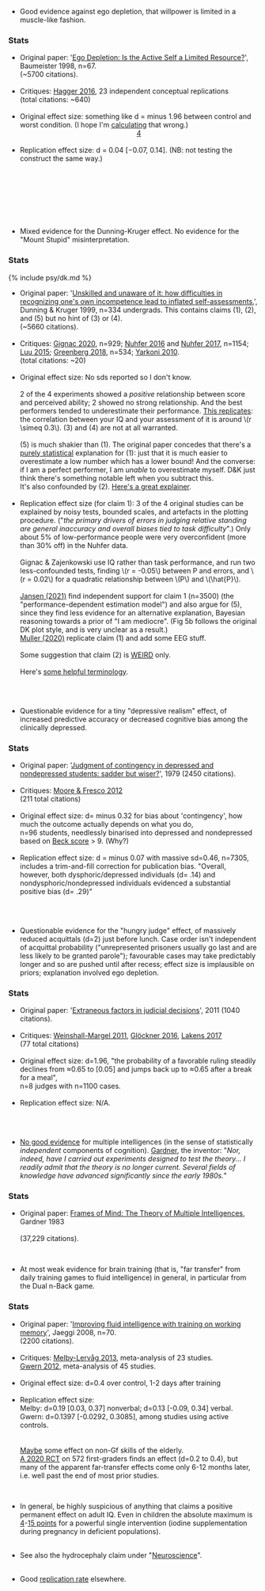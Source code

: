 

* Good evidence against <span class="b">ego depletion</span>, that willpower is limited in a muscle-like fashion.
<div class="accordion">
	<h3>Stats</h3>
	<div>
		<ul>
			<li><span class="b">Original paper</span>: '<a href="{{bau}}">Ego Depletion: Is the Active Self a Limited Resource?</a>', Baumeister 1998, n=67.
				<br>(&#126;5700 citations).</li><br>
			<li><span class="b">Critiques</span>: <a href="{{many2}}">Hagger 2016</a>, 23 independent conceptual replications 
				<br>
			(total citations: &#126;640)</li><br>
			<li><span class="b">Original effect size</span>: something like d = minus 1.96 between control and worst condition. (I hope I'm <a href="{{code}}">calculating</a> that wrong.)	<br>
				<center><a href="#fn:4" id="fnref:4">4</a></center>
			</li><br>
			<li>
				<span class="b">Replication effect size</span>: d = 0.04 [−0.07, 0.14]. (NB: not testing the construct the same way.)
			</li><br>
		</ul>
		<br><br><br><br>
	</div>
</div><a name="dk"></a><br>

* Mixed evidence for the <span class="b">Dunning-Kruger effect</span>. No evidence for the "Mount Stupid" misinterpretation.

<div class="accordion">
	<h3>Stats</h3>
	<div>
		{%	include psy/dk.md 	%}
	<!--  -->
		<ul>
			<li><span class="b">Original paper</span>: '<a href="{{dk}}">Unskilled and unaware of it: how difficulties in recognizing one's own incompetence lead to inflated self-assessments.</a>', Dunning & Kruger 1999, n=334 undergrads. This contains claims (1), (2), and (5) but no hint of (3) or (4).
				<br>(&#126;5660 citations).</li><br>
			<li><span class="b">Critiques</span>: <a href="{{gig}}">Gignac 2020</a>, n=929; <a href="{{nuh16}}">Nuhfer 2016</a> and <a href="{{nuh}}">Nuhfer 2017</a>, n=1154;	<a href="{{luu}}">Luu 2015</a>; <a href="{{greenberg}}">Greenberg 2018</a>, n=534; <a href="{{yark}}">Yarkoni 2010</a>.
				<br>
			(total citations: &#126;20)</li><br>
			<li>
				<span class="b">Original effect size</span>: No sds reported so I don't know.<br><br>
				2 of the 4 experiments showed a <i>positive</i> relationship between score and perceived ability; 2 showed no strong relationship. And the best performers tended to underestimate their performance. <a href="{{gig}}">This replicates</a>: the correlation between your IQ and your assessment of it is around \(r \simeq 0.3\). (3) and (4) are not at all warranted.<br><br> 
				<!--  -->
				(5) is much shakier than (1). The original paper concedes that there's a <a href="{{dkmath}}">purely statistical</a> explanation for (1): just that it is much easier to overestimate a low number which has a lower bound! And the converse: if I am a perfect performer, I am <i>unable</i> to overestimate myself. D&K just think there's something notable left when you subtract this.<br> It's also confounded by (2). <a href="{{buhr}}">Here's a great explainer</a>.
			</li>
			<br>
			<li>
				<span class="b">Replication effect size</span> (for claim 1): 3 of the 4 original studies can be explained by noisy tests, bounded scales, and artefacts in the plotting procedure. ("<i>the primary drivers of errors in judging relative standing are general inaccuracy and overall biases tied to task difficulty</i>".) Only about 5% of low-performance people were very overconfident (more than 30% off) in the Nuhfer data.
				<br><br> 
				Gignac & Zajenkowski use IQ rather than task performance, and run two less-confounded tests, finding \(r = -0.05\) between P and errors, and \(r = 0.02\) for a quadratic relationship between \(P\) and \(\hat{P}\).
				<br><br>
				<a href="{{jansen}}">Jansen (2021)</a> find independent support for claim 1 (n=3500) (the "performance-dependent estimation model") and also argue for (5), since they find less evidence for an alternative explanation, Bayesian reasoning towards a prior of "I am mediocre". (Fig 5b follows the original DK plot style, and is very unclear as a result.)<br>
				<a href="{{muller}}">Muller (2020)</a> replicate claim (1) and add some EEG stuff.
				<br><br> 
				Some suggestion that claim (2) is <a href="{{weird}}">WEIRD</a> only.</li><br>
<!--  -->
				Here's <a href="{{moore}}">some helpful terminology</a>.
		</ul>
		<br>
	</div>
</div><br>

* Questionable evidence for a tiny "<span class="b">depressive realism</span>" effect, of increased predictive accuracy or decreased cognitive bias among the clinically depressed.
<div class="accordion">
	<h3>Stats</h3>
	<div>
		<ul>
			<li><span class="b">Original paper</span>: '<a href="{{allow}}">Judgment of contingency in depressed and nondepressed students: sadder but wiser?</a>', 1979 (2450 citations).</li><br>
			<li><span class="b">Critiques</span>: <a href="{{depr}}">Moore & Fresco 2012</a> <br>
			(211 total citations)</li><br>
			<li><span class="b">Original effect size</span>: d= minus 0.32 for bias about 'contingency', how much the outcome actually depends on what you do,<br> n=96 students, needlessly binarised into depressed and nondepressed based on <a href="{{beck}}">Beck score</a> > 9. (Why?)</li><br>
			<li><span class="b">Replication effect size</span>: d = minus 0.07 with massive sd=0.46, n=7305, includes a trim-and-fill correction for publication bias. "Overall, however, both dysphoric/depressed individuals (d= .14) and nondysphoric/nondepressed individuals evidenced a substantial positive bias (d= .29)"</li><br>
		</ul>
	</div>
</div><br>
<!-- https://aeon.co/essays/the-voice-of-sadness-is-censored-as-sick-what-if-its-sane -->


* Questionable evidence for the "<span class="b">hungry judge</span>" effect, of massively reduced acquittals (d=2) just before lunch. Case order isn't independent of acquittal probability ("unrepresented prisoners usually go last and are less likely to be granted parole"); favourable cases may take predictably longer and so are pushed until after recess; effect size is implausible on priors; explanation involved ego depletion.
<div class="accordion">
	<h3>Stats</h3>
	<div>
		<ul>
			<li><span class="b">Original paper</span>: '<a href="{{danziger}}">Extraneous factors in judicial decisions</a>', 2011 (1040 citations).</li><br>
			<li><span class="b">Critiques</span>: <a href="{{hungry}}">Weinshall-Margel 2011</a>, <a href="{{hung}}">Glöckner 2016</a>, <a href="{{jud}}">Lakens 2017</a> <br>
			(77 total citations)</li><br>
			<li><span class="b">Original effect size</span>: d=1.96, "the probability of a favorable ruling steadily declines from ≈0.65 to [0.05] and jumps back up to ≈0.65 after a break for a meal",<br> n=8 judges with n=1100 cases.</li><br>
			<li><span class="b">Replication effect size</span>: N/A.</li><br>
		</ul>
	</div>
</div><br>


* <a href="{{water}}">No good evidence</a> for <span class="b">multiple intelligences</span> (in the sense of statistically _independent_ components of cognition). <a href="{{gard}}">Gardner</a>, the inventor: "<i>Nor, indeed, have I carried out experiments designed to test the theory... I readily admit that the theory is no longer current. Several fields of knowledge have advanced significantly since the early 1980s.</i>"
<div class="accordion">
	<h3>Stats</h3>
	<div>
		<ul>
	<li><span class="b">Original paper</span>: <a href="{{gardner2}}">Frames of Mind: The Theory of Multiple Intelligences</a>, Gardner 1983 </li><br>
	(37,229 citations).<br>
	</ul>
	</div>
</div><br>



* At most weak evidence for <span class="b">brain training</span> (that is, "far transfer" from daily training games to fluid intelligence) in general, in particular from the Dual n-Back game. 
<div class="accordion">
	<h3>Stats</h3>
	<div>
	<ul>
<!--  -->
	<li><span class="b">Original paper</span>: '<a href="{{jaeggi}}">Improving fluid intelligence with training on working memory</a>', Jaeggi 2008, n=70.
		<br>(2200 citations).
	</li><br>
	<li>
		<span class="b">Critiques</span>: <a href="{{merby}}">Melby-Lervåg 2013</a>, meta-analysis of 23 studies. <br>
		<a href="{{dnb}}">Gwern 2012</a>, meta-analysis of 45 studies.
	</li><br>
	<li><span class="b">Original effect size</span>: d=0.4 over control, 1-2 days after training</li><br>
	<li><span class="b">Replication effect size</span>: <br>
		Melby: d=0.19 [0.03, 0.37] nonverbal; d=0.13 [-0.09, 0.34] verbal.<br>
		Gwern: d=0.1397 [-0.0292, 0.3085], among studies using active controls.
	</li><br><br>
	<a href="{{lamp}}">Maybe</a> some effect on non-Gf skills of the elderly.<br>
	<a href="{{trainrct}}">A 2020 RCT</a> on 572 first-graders finds an effect (d=0.2 to 0.4), but many of the apparent far-transfer effects come only 6-12 months later, i.e. well past the end of most prior studies.
<!--  -->
	</ul>
	</div>
</div><br>

* In general, be highly suspicious of anything that claims a positive permanent effect on adult IQ. Even in children the absolute maximum is <a href="{{give}}">4</a>-<a href="{{iod}}">15 points</a> for a powerful single intervention (iodine supplementation during pregnancy in deficient populations).<br><br>


* See also the hydrocephaly claim under "<a href="#neuro">Neuroscience</a>".<br><br>


* Good <a href="{{repcog}}">replication rate</a> elsewhere.

<br>
